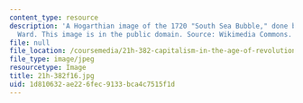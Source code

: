 ```yaml
---
content_type: resource
description: 'A Hogarthian image of the 1720 "South Sea Bubble," done by Edward Matthew
  Ward. This image is in the public domain. Source: Wikimedia Commons.'
file: null
file_location: /coursemedia/21h-382-capitalism-in-the-age-of-revolution-fall-2016/1d810632ae226fec9133bca4c7515f1d_21h-382f16.jpg
file_type: image/jpeg
resourcetype: Image
title: 21h-382f16.jpg
uid: 1d810632-ae22-6fec-9133-bca4c7515f1d
---
```

